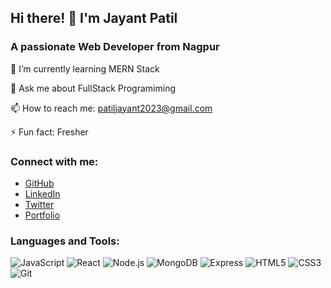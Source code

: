 ## Hi there! 👋 I'm Jayant Patil

### A passionate Web Developer from Nagpur

🌱 I’m currently learning MERN Stack

💬 Ask me about FullStack Programiming

📫 How to reach me: patiljayant2023@gmail.com

⚡ Fun fact: Fresher

### Connect with me:
- [GitHub](https://github.com/jayantpatil01)
- [LinkedIn](https://linkedin.com/in/jayantpatil01)
- [Twitter](https://twitter.com/jayantpatil01)
- [Portfolio](https://jayantpatil-portfolio.netlify.app/)

### Languages and Tools:
![JavaScript](https://img.shields.io/badge/-JavaScript-05122A?style=flat&logo=javascript)
![React](https://img.shields.io/badge/-React-05122A?style=flat&logo=react)
![Node.js](https://img.shields.io/badge/-Node.js-05122A?style=flat&logo=node.js)
![MongoDB](https://img.shields.io/badge/-MongoDB-05122A?style=flat&logo=mongodb)
![Express](https://img.shields.io/badge/-Express-05122A?style=flat&logo=express)
![HTML5](https://img.shields.io/badge/-HTML5-05122A?style=flat&logo=html5)
![CSS3](https://img.shields.io/badge/-CSS3-05122A?style=flat&logo=css3)
![Git](https://img.shields.io/badge/-Git-05122A?style=flat&logo=git)
